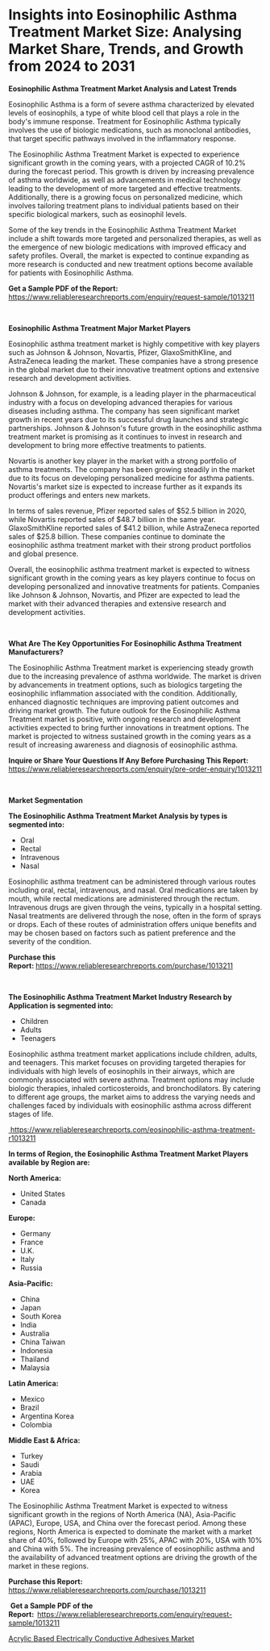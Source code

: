 <p><h1>Insights into Eosinophilic Asthma Treatment Market Size: Analysing Market Share, Trends, and Growth from 2024 to 2031</h1></p><p><strong>Eosinophilic Asthma Treatment Market Analysis and Latest Trends</strong></p>
<p><p>Eosinophilic Asthma is a form of severe asthma characterized by elevated levels of eosinophils, a type of white blood cell that plays a role in the body's immune response. Treatment for Eosinophilic Asthma typically involves the use of biologic medications, such as monoclonal antibodies, that target specific pathways involved in the inflammatory response.</p><p>The Eosinophilic Asthma Treatment Market is expected to experience significant growth in the coming years, with a projected CAGR of 10.2% during the forecast period. This growth is driven by increasing prevalence of asthma worldwide, as well as advancements in medical technology leading to the development of more targeted and effective treatments. Additionally, there is a growing focus on personalized medicine, which involves tailoring treatment plans to individual patients based on their specific biological markers, such as eosinophil levels.</p><p>Some of the key trends in the Eosinophilic Asthma Treatment Market include a shift towards more targeted and personalized therapies, as well as the emergence of new biologic medications with improved efficacy and safety profiles. Overall, the market is expected to continue expanding as more research is conducted and new treatment options become available for patients with Eosinophilic Asthma.</p></p>
<p><strong>Get a Sample PDF of the Report:&nbsp;</strong> <a href="https://www.reliableresearchreports.com/enquiry/request-sample/1013211">https://www.reliableresearchreports.com/enquiry/request-sample/1013211</a></p>
<p>&nbsp;</p>
<p><strong>Eosinophilic Asthma Treatment Major Market Players</strong></p>
<p><p>Eosinophilic asthma treatment market is highly competitive with key players such as Johnson & Johnson, Novartis, Pfizer, GlaxoSmithKline, and AstraZeneca leading the market. These companies have a strong presence in the global market due to their innovative treatment options and extensive research and development activities.</p><p>Johnson & Johnson, for example, is a leading player in the pharmaceutical industry with a focus on developing advanced therapies for various diseases including asthma. The company has seen significant market growth in recent years due to its successful drug launches and strategic partnerships. Johnson & Johnson's future growth in the eosinophilic asthma treatment market is promising as it continues to invest in research and development to bring more effective treatments to patients.</p><p>Novartis is another key player in the market with a strong portfolio of asthma treatments. The company has been growing steadily in the market due to its focus on developing personalized medicine for asthma patients. Novartis's market size is expected to increase further as it expands its product offerings and enters new markets.</p><p>In terms of sales revenue, Pfizer reported sales of $52.5 billion in 2020, while Novartis reported sales of $48.7 billion in the same year. GlaxoSmithKline reported sales of $41.2 billion, while AstraZeneca reported sales of $25.8 billion. These companies continue to dominate the eosinophilic asthma treatment market with their strong product portfolios and global presence.</p><p>Overall, the eosinophilic asthma treatment market is expected to witness significant growth in the coming years as key players continue to focus on developing personalized and innovative treatments for patients. Companies like Johnson & Johnson, Novartis, and Pfizer are expected to lead the market with their advanced therapies and extensive research and development activities.</p></p>
<p>&nbsp;</p>
<p><strong>What Are The Key Opportunities For Eosinophilic Asthma Treatment Manufacturers?</strong></p>
<p><p>The Eosinophilic Asthma Treatment market is experiencing steady growth due to the increasing prevalence of asthma worldwide. The market is driven by advancements in treatment options, such as biologics targeting the eosinophilic inflammation associated with the condition. Additionally, enhanced diagnostic techniques are improving patient outcomes and driving market growth. The future outlook for the Eosinophilic Asthma Treatment market is positive, with ongoing research and development activities expected to bring further innovations in treatment options. The market is projected to witness sustained growth in the coming years as a result of increasing awareness and diagnosis of eosinophilic asthma.</p></p>
<p><strong>Inquire or Share Your Questions If Any Before Purchasing This Report:</strong> <a href="https://www.reliableresearchreports.com/enquiry/pre-order-enquiry/1013211">https://www.reliableresearchreports.com/enquiry/pre-order-enquiry/1013211</a></p>
<p>&nbsp;</p>
<p><strong>Market Segmentation</strong></p>
<p><strong>The Eosinophilic Asthma Treatment Market Analysis by types is segmented into:</strong></p>
<p><ul><li>Oral</li><li>Rectal</li><li>Intravenous</li><li>Nasal</li></ul></p>
<p><p>Eosinophilic asthma treatment can be administered through various routes including oral, rectal, intravenous, and nasal. Oral medications are taken by mouth, while rectal medications are administered through the rectum. Intravenous drugs are given through the veins, typically in a hospital setting. Nasal treatments are delivered through the nose, often in the form of sprays or drops. Each of these routes of administration offers unique benefits and may be chosen based on factors such as patient preference and the severity of the condition.</p></p>
<p><strong>Purchase this Report:&nbsp;</strong><a href="https://www.reliableresearchreports.com/purchase/1013211">https://www.reliableresearchreports.com/purchase/1013211</a></p>
<p>&nbsp;</p>
<p><strong>The Eosinophilic Asthma Treatment Market Industry Research by Application is segmented into:</strong></p>
<p><ul><li>Children</li><li>Adults</li><li>Teenagers</li></ul></p>
<p><p>Eosinophilic asthma treatment market applications include children, adults, and teenagers. This market focuses on providing targeted therapies for individuals with high levels of eosinophils in their airways, which are commonly associated with severe asthma. Treatment options may include biologic therapies, inhaled corticosteroids, and bronchodilators. By catering to different age groups, the market aims to address the varying needs and challenges faced by individuals with eosinophilic asthma across different stages of life.</p></p>
<p><a href="https://www.reliableresearchreports.com/eosinophilic-asthma-treatment-r1013211">&nbsp;https://www.reliableresearchreports.com/eosinophilic-asthma-treatment-r1013211</a></p>
<p><strong>In terms of Region, the Eosinophilic Asthma Treatment Market Players available by Region are:</strong></p>
<p>
    <p> <strong> North America: </strong>
        <ul>
            <li>United States</li>
            <li>Canada</li>
        </ul>
        </p> 
    <p> <strong> Europe: </strong>
        <ul>
            <li>Germany</li>
            <li>France</li>
            <li>U.K.</li>
            <li>Italy</li>
            <li>Russia</li>
        </ul>
        </p> 
    <p> <strong> Asia-Pacific: </strong>
        <ul>
            <li>China</li>
            <li>Japan</li>
            <li>South Korea</li>
            <li>India</li>
            <li>Australia</li>
            <li>China Taiwan</li>
            <li>Indonesia</li>
            <li>Thailand</li>
            <li>Malaysia</li>
        </ul>
        </p> 
    <p> <strong> Latin America: </strong>
        <ul>
            <li>Mexico</li>
            <li>Brazil</li>
            <li>Argentina Korea</li>
            <li>Colombia</li>
        </ul>
        </p> 
    <p> <strong> Middle East & Africa: </strong>
        <ul>
            <li>Turkey</li>
            <li>Saudi</li>
            <li>Arabia</li>
            <li>UAE</li>
            <li>Korea</li>
        </ul>
    </p>
    </p>
<p><p>The Eosinophilic Asthma Treatment Market is expected to witness significant growth in the regions of North America (NA), Asia-Pacific (APAC), Europe, USA, and China over the forecast period. Among these regions, North America is expected to dominate the market with a market share of 40%, followed by Europe with 25%, APAC with 20%, USA with 10% and China with 5%. The increasing prevalence of eosinophilic asthma and the availability of advanced treatment options are driving the growth of the market in these regions.</p></p>
<p><strong>Purchase this Report: </strong><a href="https://www.reliableresearchreports.com/purchase/1013211">https://www.reliableresearchreports.com/purchase/1013211</a></p>
<p>&nbsp;<strong>Get a Sample PDF of the Report:&nbsp;&nbsp;</strong><a href="https://www.reliableresearchreports.com/enquiry/request-sample/1013211">https://www.reliableresearchreports.com/enquiry/request-sample/1013211</a></p>
<p><strong></strong></p>
<p><p><a href="https://issuu.com/reportprime-2/docs/acrylic-based-electrically-conductive-adhesives-ma">Acrylic Based Electrically Conductive Adhesives Market</a></p></p>
